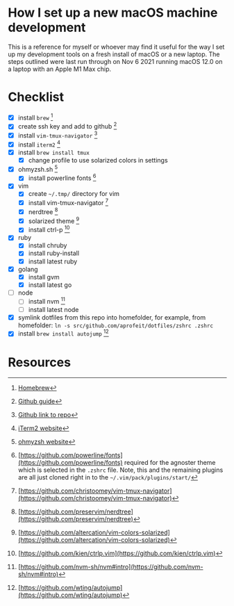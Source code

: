  # How I set up a new macOS machine development
 
This is a reference for myself or whoever may find it useful for the way I set up my development tools on a fresh install of macOS or a new laptop. The steps outlined were last run through on Nov 6 2021 running macOS 12.0 on a laptop with an Apple M1 Max chip.

# Checklist
- [x] install `brew` [^1]
- [x] create ssh key and add to github [^2]
- [x] install `vim-tmux-navigator` [^3]
- [x] install `iterm2` [^4]
- [x] install `brew install tmux`
  - [x] change profile to use solarized colors in settings
- [x] ohmyzsh.sh [^5]
  - [x] install powerline fonts [^6]
- [x] vim
  - [x] create `~/.tmp/` directory for vim
  - [x] install vim-tmux-navigator [^7]
  - [x] nerdtree [^8]
  - [x] solarized theme [^9]
  - [x] install ctrl-p [^10]
- [x] ruby
  - [x] install chruby
  - [x] install ruby-install
  - [x] install latest ruby
- [x] golang
  - [x] install gvm
  - [x] install latest go
- [ ] node
  - [ ] install nvm [^11]
  - [ ] install latest node
- [x] symlink dotfiles from this repo into homefolder, for example, from homefolder: `ln -s src/github.com/aprofeit/dotfiles/zshrc .zshrc`
- [x] install `brew install autojump` [^12]

# Resources
[^1]: [Homebrew](https://brew.sh)
[^2]: [Github guide](https://docs.github.com/en/authentication/connecting-to-github-with-ssh/generating-a-new-ssh-key-and-adding-it-to-the-ssh-agent)
[^3]: [Github link to repo](https://github.com/christoomey/vim-tmux-navigator)
[^4]: [iTerm2 website](https://iterm2.com)
[^5]: [ohmyzsh website](https://ohmyz.sh)
[^6]: [https://github.com/powerline/fonts](https://github.com/powerline/fonts) required for the agnoster theme which is selected in the `.zshrc` file. Note, this and the remaining plugins are all just cloned right in to the `~/.vim/pack/plugins/start/`
[^7]: [https://github.com/christoomey/vim-tmux-navigator](https://github.com/christoomey/vim-tmux-navigator)
[^8]: [https://github.com/preservim/nerdtree](https://github.com/preservim/nerdtree)
[^9]: [https://github.com/altercation/vim-colors-solarized](https://github.com/altercation/vim-colors-solarized)
[^10]: [https://github.com/kien/ctrlp.vim](https://github.com/kien/ctrlp.vim)
[^11]: [https://github.com/nvm-sh/nvm#intro](https://github.com/nvm-sh/nvm#intro)
[^12]: [https://github.com/wting/autojump](https://github.com/wting/autojump)
